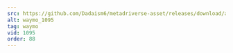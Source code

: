 ```yaml
---
src: https://github.com/Dadaism6/metadriverse-asset/releases/download/assetsv1.0.3/waymo_1095.mp4
alt: waymo_1095
tag: waymo
vid: 1095
order: 88
---
```

